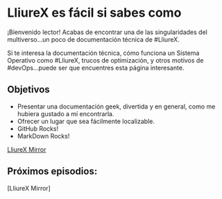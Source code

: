 LliureX es fácil si sabes como
==============================


¡Bienvenido lector! Acabas de encontrar una de las singularidades del multiverso...un poco de documentación técnica de #LliureX.

Si te interesa la documentación técnica, cómo funciona un Sistema Operativo como #LliureX, trucos de optimización, y  otros motivos de #devOps...puede ser que encuentres esta página interesante.


Objetivos
---------

* Presentar una documentación geek, divertida y en general, como me hubiera gustado a mí encontrarla.
* Ofrecer un lugar que sea fácilmente localizable.
* GitHub Rocks! 
* MarkDown Rocks!


[LliureX Mirror](../src/lliurex-mirror/lliurex-mirror.md)


Próximos episodios:
-------------------

[LliureX Mirror]